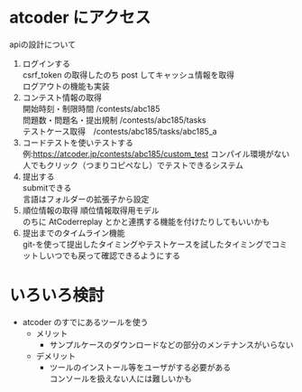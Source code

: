 # atcoder にアクセス

apiの設計について

1. ログインする  
   csrf_token の取得したのち post してキャッシュ情報を取得  
   ログアウトの機能も実装
2. コンテスト情報の取得  
   開始時刻・制限時間 /contests/abc185  
   問題数・問題名・提出規制 /contests/abc185/tasks  
   テストケース取得　/contests/abc185/tasks/abc185_a  
3. コードテストを使いテストする  
   例:https://atcoder.jp/contests/abc185/custom_test
   コンパイル環境がない人でもクリック（つまりコピペなし）でテストできるシステム
4. 提出する  
	submitできる  
	言語はフォルダーの拡張子から設定
5. 順位情報の取得
   順位情報取得用モデル  
   のちに AtCoderreplay とかと連携する機能を付けたりしてもいいかも
6. 提出までのタイムライン機能  
	git-を使って提出したタイミングやテストケースを試したタイミングでコミットしいつでも戻って確認できるようにする
# いろいろ検討
* atcoder のすでにあるツールを使う
    * メリット
		- サンプルケースのダウンロードなどの部分のメンテナンスがいらない
    * デメリット
		- ツールのインストール等をユーザがする必要がある  
		コンソールを扱えない人には難しいかも

